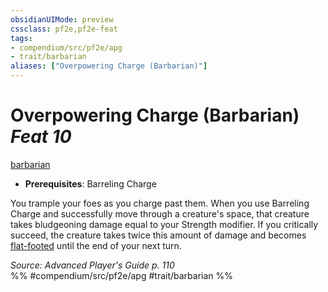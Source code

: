 ```yaml
---
obsidianUIMode: preview
cssclass: pf2e,pf2e-feat
tags:
- compendium/src/pf2e/apg
- trait/barbarian
aliases: ["Overpowering Charge (Barbarian)"]
---
```

# Overpowering Charge (Barbarian)  *Feat 10*  
[barbarian](../../Rules/traits/barbarian.md)  

- **Prerequisites**: Barreling Charge

You trample your foes as you charge past them. When you use Barreling Charge and successfully move through a creature's space, that creature takes bludgeoning damage equal to your Strength modifier. If you critically succeed, the creature takes twice this amount of damage and becomes [flat-footed](../../Rules/conditions.md#Flat-footed) until the end of your next turn.

*Source: Advanced Player's Guide p. 110*  
%% #compendium/src/pf2e/apg #trait/barbarian %%